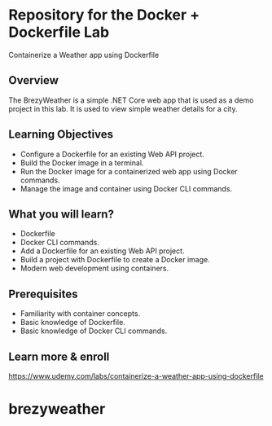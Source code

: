 # Repository for the Docker + Dockerfile Lab
 
Containerize a Weather app using Dockerfile

## Overview
The BrezyWeather is a simple .NET Core web app that is used as a demo project in this lab. It is used to view simple weather details for a city. 

## Learning Objectives
- Configure a Dockerfile for an existing Web API project.
- Build the Docker image in a terminal.
- Run the Docker image for a containerized web app using Docker commands. 
- Manage the image and container using Docker CLI commands. 

## What you will learn?
- Dockerfile
- Docker CLI commands.
- Add a Dockerfile for an existing Web API project.
- Build a project with Dockerfile to create a Docker image.
- Modern web development using containers.

## Prerequisites
- Familiarity with container concepts.
- Basic knowledge of Dockerfile.
- Basic knowledge of Docker CLI commands.

## Learn more & enroll
https://www.udemy.com/labs/containerize-a-weather-app-using-dockerfile
# brezyweather
